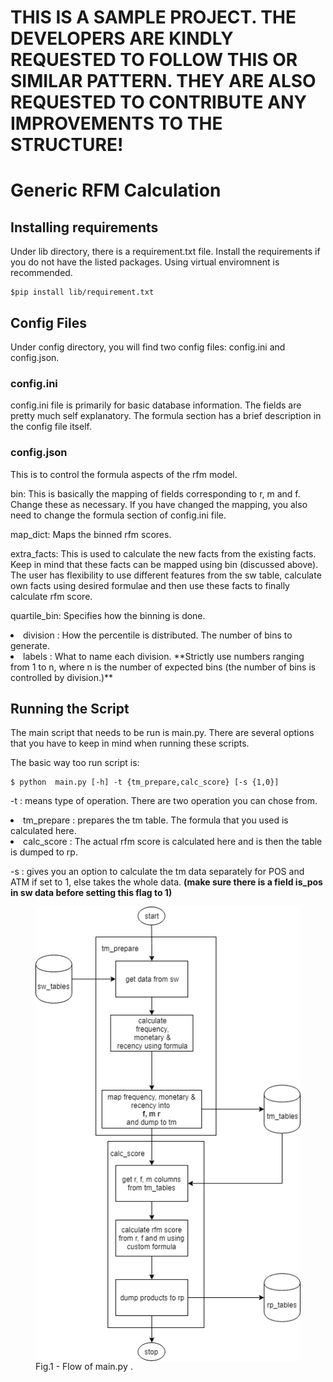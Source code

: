 <h1>THIS IS A SAMPLE PROJECT. THE DEVELOPERS ARE KINDLY REQUESTED TO FOLLOW THIS OR SIMILAR PATTERN. THEY ARE ALSO REQUESTED TO CONTRIBUTE ANY IMPROVEMENTS TO THE STRUCTURE!</h1>

<h1>Generic RFM Calculation</h1>

<h2>Installing requirements</h2>
Under lib directory, there is a requirement.txt file. Install the requirements if you do not have the listed packages. Using virtual enviromnent is recommended.

```
$pip install lib/requirement.txt
```

<h2>Config Files</h2>
Under config directory, you will find two config files: config.ini and config.json.

<h3>config.ini</h3>
config.ini file is primarily for basic database information. The fields are pretty much self explanatory. The formula section has a brief description in the config file itself.

<h3>config.json</h3>
This is to control the formula aspects of the rfm model.

bin: This is basically the mapping of fields corresponding to r, m and f. Change these as necessary. If you have changed the mapping, you also need to change the formula section of config.ini file.

map_dict: Maps the binned rfm scores.

extra_facts: This is used to calculate the new facts from the existing facts. Keep in mind that these facts can be mapped using bin (discussed above). The user has flexibility to use different features from the sw table, calculate own facts using desired formulae and then use these facts to finally calculate rfm score.

quartile_bin: Specifies how the binning is done.

<li> division : How the percentile is distributed. The number of bins to generate.
<li> labels : What to name each division. **Strictly use numbers ranging from 1 to n, where n is the number of expected bins (the number of bins is controlled by division.)**

<h2>Running the Script</h2>
The main script that needs to be run is main.py.
There are several options that you have to keep in mind when running these scripts.

The basic way too run script is:

```
$ python  main.py [-h] -t {tm_prepare,calc_score} [-s {1,0}]
```

-t : means type of operation. There are two operation you can chose from.

<li>tm_prepare : prepares the tm table. The formula that you used is calculated here.
<li> calc_score : The actual rfm score is calculated here and is then the table is dumped to rp.

-s : gives you an option to calculate the tm data separately for POS and ATM if set to 1, else takes the whole data. **(make sure there is a field is_pos in sw data before setting this flag to 1)**

<figure>
  <img src = "archive/main_flow.png" align="middle">
  <figcaption>Fig.1 - Flow of main.py .</figcaption>
</figure>
